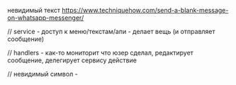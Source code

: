 невидимый текст
https://www.techniquehow.com/send-a-blank-message-on-whatsapp-messenger/

// service - доступ к меню/текстам/апи - делает вещь (и отправляет сообщение)

// handlers - как-то мониторит что юзер сделал, редактирует сообщение, делегирует сервису действие


// невидимый символ - &#8205;
